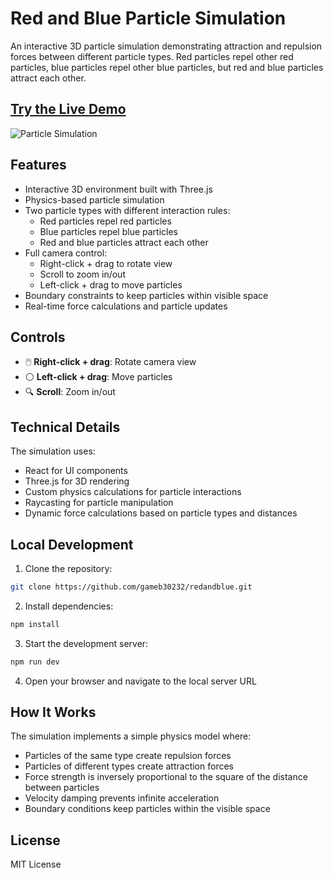 # Red and Blue Particle Simulation

An interactive 3D particle simulation demonstrating attraction and repulsion forces between different particle types. Red particles repel other red particles, blue particles repel other blue particles, but red and blue particles attract each other.

## [Try the Live Demo](https://redandblue-particles.netlify.app)

![Particle Simulation](https://images.unsplash.com/photo-1451187580459-43490279c0fa?q=80&w=2072&auto=format&fit=crop)

## Features

- Interactive 3D environment built with Three.js
- Physics-based particle simulation
- Two particle types with different interaction rules:
  - Red particles repel red particles
  - Blue particles repel blue particles
  - Red and blue particles attract each other
- Full camera control:
  - Right-click + drag to rotate view
  - Scroll to zoom in/out
  - Left-click + drag to move particles
- Boundary constraints to keep particles within visible space
- Real-time force calculations and particle updates

## Controls

- 🖱️ **Right-click + drag**: Rotate camera view
- ⚪ **Left-click + drag**: Move particles
- 🔍 **Scroll**: Zoom in/out

## Technical Details

The simulation uses:
- React for UI components
- Three.js for 3D rendering
- Custom physics calculations for particle interactions
- Raycasting for particle manipulation
- Dynamic force calculations based on particle types and distances

## Local Development

1. Clone the repository:
```bash
git clone https://github.com/gameb30232/redandblue.git
```

2. Install dependencies:
```bash
npm install
```

3. Start the development server:
```bash
npm run dev
```

4. Open your browser and navigate to the local server URL

## How It Works

The simulation implements a simple physics model where:
- Particles of the same type create repulsion forces
- Particles of different types create attraction forces
- Force strength is inversely proportional to the square of the distance between particles
- Velocity damping prevents infinite acceleration
- Boundary conditions keep particles within the visible space

## License

MIT License